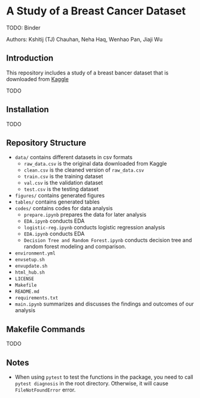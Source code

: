 # A Study of a Breast Cancer Dataset

TODO: Binder

Authors: Kshitij (TJ) Chauhan, Neha Haq, Wenhao Pan, Jiaji Wu

## Introduction

This repository includes a study of a breast bancer dataset that is downloaded from [Kaggle](https://www.kaggle.com/datasets/uciml/breast-cancer-wisconsin-data)

TODO

## Installation

TODO

## Repository Structure

- `data/` contains different datasets in csv formats
  - `raw_data.csv` is the original data downloaded from Kaggle
  - `clean.csv` is the cleaned version of `raw_data.csv`
  - `train.csv` is the training dataset 
  - `val.csv` is the validation dataset
  - `test.csv` is the testing dataset
- `figures/` contains generated figures
- `tables/` contains generated tables
- `codes/` contains codes for data analysis
  - `prepare.ipynb` prepares the data for later analysis
  - `EDA.ipynb` conducts EDA
  - `logistic-reg.ipynb` conducts logistic regression analysis
  - `EDA.ipynb` conducts EDA 
  - `Decision Tree and Random Forest.ipynb` conducts decision tree and random forest modeling and comparison.
- `environment.yml`
- `envsetup.sh`
- `envupdate.sh`
- `html_hub.sh`
- `LICENSE`
- `Makefile`
- `README.md`
- `requirements.txt`
- `main.ipynb` summarizes and discusses the findings and outcomes of our analysis

## Makefile Commands

TODO

## Notes

- When using `pytest` to test the functions in the package, you need to call `pytest diagnosis` in the root directory. Otherwise, it will cause `FileNotFoundError` error. 